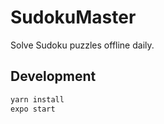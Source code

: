 # SudokuMaster

Solve Sudoku puzzles offline daily.

## Development

```bash
yarn install
expo start
```
